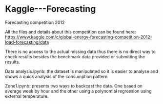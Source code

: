 # Kaggle---Forecasting

Forecasting competition 2012

All the files and details about this competition can be found here: https://www.kaggle.com/c/global-energy-forecasting-competition-2012-load-forecasting/data

There is no access to the actual missing data thus there is no direct way to check results besides the benchmark data provided or submitting the results. 

Data analysis.ipynb: the dataset is manipulated so it is easier to analyse and shows a quick analysis of the consumption pattern

Zone1.ipynb: presents two ways to backcast the data. One based on average week by hour and the other using a polynomial regression using external temperature. 


